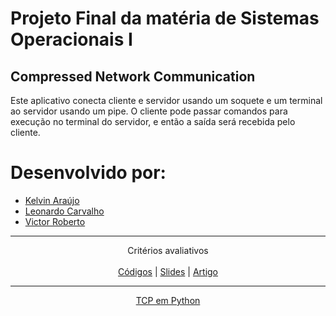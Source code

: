 # Projeto Final da matéria de Sistemas Operacionais I
## Compressed Network Communication

Este aplicativo conecta cliente e servidor usando um soquete e um terminal ao servidor usando um pipe.
O cliente pode passar comandos para execução no terminal do servidor, e então a saída será recebida pelo cliente.

# Desenvolvido por:
- [Kelvin Araújo](https://github.com/DilliKel)
- [Leonardo Carvalho](https://github.com/leonardocarMS)
- [Victor Roberto](https://github.com/mandaver)

------------------------------------------------------------------------------------------------------------------------------------

<p align="center">
    Critérios avaliativos
    <br />
    <br />
    <a href="https://github.com/DilliKel/KelvinLeonardoVitor_FinalProject_OS_RR_2022/tree/main/CodesServerClient_TCP">Códigos</a>
    |
    <a href="https://github.com/DilliKel/KelvinLeonardoVitor_FinalProject_OS_RR_2022/blob/main/Artigo%20e%20Apresenta%C3%A7%C3%A3o/Apresenta%C3%A7%C3%A3o%20-%20TCP%20Projeto%20Final.pdf">Slides</a>
    |
    <a href="https://github.com/DilliKel/KelvinLeonardoVitor_FinalProject_OS_RR_2022/blob/main/Artigo%20e%20Apresenta%C3%A7%C3%A3o/Artigo%20Projeto%20Final.pdf">Artigo</a>
  </p>
  
  ------------------------------------------------------------------------------------------------------------------------------------
  <p align="center">
    <a href="https://github.com/DilliKel/KelvinLeonardoVitor_FinalProject_OS_RR_2022/tree/main/TCP%20em%20Python">TCP em Python</a>
     </p>
